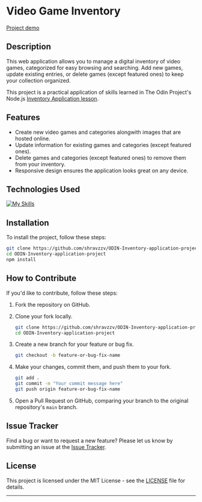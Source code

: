 # Video Game Inventory

[Project demo](https://odin-inventory-application.adaptable.app/inventory)

## Description

This web application allows you to manage a digital inventory of video games, categorized for easy browsing and searching. Add new games, update existing entries, or delete games (except featured ones) to keep your collection organized.

This project is a practical application of skills learned in The Odin Project's Node.js [Inventory Application lesson](https://www.theodinproject.com/lessons/nodejs-inventory-application).

## Features

- Create new video games and categories alongwith images that are hosted online.
- Update information for existing games and categories (except featured ones).
- Delete games and categories (except featured ones) to remove them from your inventory.
- Responsive design ensures the application looks great on any device.

## Technologies Used

[![My Skills](https://skillicons.dev/icons?i=express,pug,css)](https://skillicons.dev)

## Installation

To install the project, follow these steps:

```bash
git clone https://github.com/shravzzv/ODIN-Inventory-application-project
cd ODIN-Inventory-application-project
npm install
```

## How to Contribute

If you'd like to contribute, follow these steps:

1. Fork the repository on GitHub.
2. Clone your fork locally.

   ```bash
   git clone https://github.com/shravzzv/ODIN-Inventory-application-project
   cd ODIN-Inventory-application-project
   ```

3. Create a new branch for your feature or bug fix.

   ```bash
   git checkout -b feature-or-bug-fix-name
   ```

4. Make your changes, commit them, and push them to your fork.

   ```bash
   git add .
   git commit -m "Your commit message here"
   git push origin feature-or-bug-fix-name
   ```

5. Open a Pull Request on GitHub, comparing your branch to the original repository's `main` branch.

## Issue Tracker

Find a bug or want to request a new feature? Please let us know by submitting an issue at the [Issue Tracker](https://github.com/shravzzv/ODIN-Inventory-application-project/issues).

## License

This project is licensed under the MIT License - see the [LICENSE](LICENSE) file for details.

---
